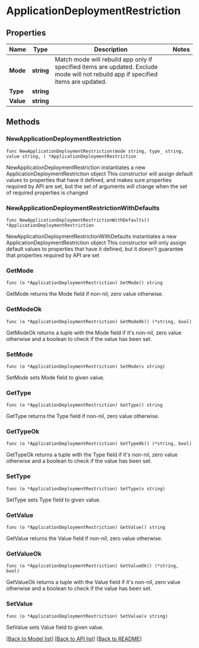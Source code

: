 # ApplicationDeploymentRestriction

## Properties

Name | Type | Description | Notes
------------ | ------------- | ------------- | -------------
**Mode** | **string** | Match mode will rebuild app only if specified items are updated. Exclude mode will not rebuild app if specified items are updated. | 
**Type** | **string** |  | 
**Value** | **string** |  | 

## Methods

### NewApplicationDeploymentRestriction

`func NewApplicationDeploymentRestriction(mode string, type_ string, value string, ) *ApplicationDeploymentRestriction`

NewApplicationDeploymentRestriction instantiates a new ApplicationDeploymentRestriction object
This constructor will assign default values to properties that have it defined,
and makes sure properties required by API are set, but the set of arguments
will change when the set of required properties is changed

### NewApplicationDeploymentRestrictionWithDefaults

`func NewApplicationDeploymentRestrictionWithDefaults() *ApplicationDeploymentRestriction`

NewApplicationDeploymentRestrictionWithDefaults instantiates a new ApplicationDeploymentRestriction object
This constructor will only assign default values to properties that have it defined,
but it doesn't guarantee that properties required by API are set

### GetMode

`func (o *ApplicationDeploymentRestriction) GetMode() string`

GetMode returns the Mode field if non-nil, zero value otherwise.

### GetModeOk

`func (o *ApplicationDeploymentRestriction) GetModeOk() (*string, bool)`

GetModeOk returns a tuple with the Mode field if it's non-nil, zero value otherwise
and a boolean to check if the value has been set.

### SetMode

`func (o *ApplicationDeploymentRestriction) SetMode(v string)`

SetMode sets Mode field to given value.


### GetType

`func (o *ApplicationDeploymentRestriction) GetType() string`

GetType returns the Type field if non-nil, zero value otherwise.

### GetTypeOk

`func (o *ApplicationDeploymentRestriction) GetTypeOk() (*string, bool)`

GetTypeOk returns a tuple with the Type field if it's non-nil, zero value otherwise
and a boolean to check if the value has been set.

### SetType

`func (o *ApplicationDeploymentRestriction) SetType(v string)`

SetType sets Type field to given value.


### GetValue

`func (o *ApplicationDeploymentRestriction) GetValue() string`

GetValue returns the Value field if non-nil, zero value otherwise.

### GetValueOk

`func (o *ApplicationDeploymentRestriction) GetValueOk() (*string, bool)`

GetValueOk returns a tuple with the Value field if it's non-nil, zero value otherwise
and a boolean to check if the value has been set.

### SetValue

`func (o *ApplicationDeploymentRestriction) SetValue(v string)`

SetValue sets Value field to given value.



[[Back to Model list]](../README.md#documentation-for-models) [[Back to API list]](../README.md#documentation-for-api-endpoints) [[Back to README]](../README.md)


